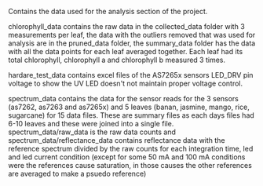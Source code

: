Contains the data used for the analysis section of the project.

chlorophyll_data contains the raw data in the collected_data folder with 3 measurements per leaf, the data with the outliers removed that was used for analysis are in the pruned_data folder, the summary_data folder has the data with all the data points for each leaf averaged together.
Each leaf had its total chlorophyll, chlorophyll a and chlorophyll b measured 3 times.

hardare_test_data contains excel files of the AS7265x sensors LED_DRV pin voltage to show the UV LED doesn't not maintain proper voltage control.

spectrum_data contains the data for the sensor reads for the 3 sensors (as7262, as7263 and as7265x) and 5 leaves (banan, jasmine, mango, rice, sugarcane) for 15 data files.  These are summary files as each days files had 6-10 leaves and these were joined into a single file.
spectrum_data/raw_data is the raw data counts and spectrum_data/reflectance_data contains reflectance data with the reference spectrum divided by the raw counts for each integration time, led and led current condition (except for some 50 mA and 100 mA conditions were the references cause saturation, in those causes the other references are averaged to make a psuedo reference)
